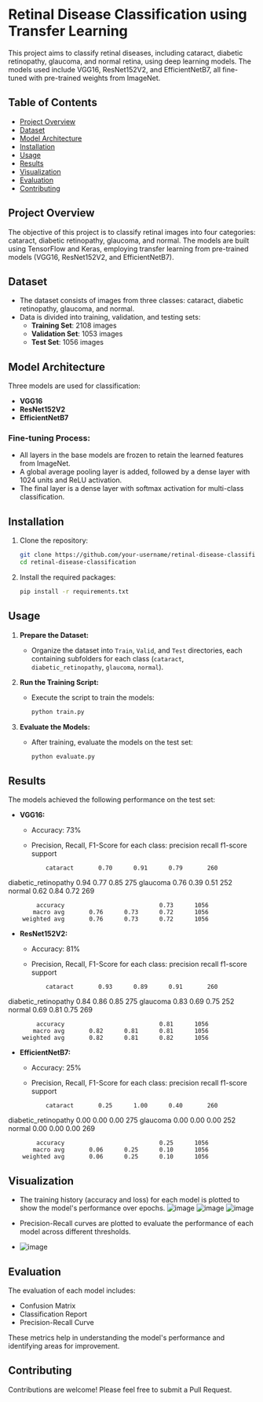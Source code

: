 # Retinal Disease Classification using Transfer Learning

This project aims to classify retinal diseases, including cataract, diabetic retinopathy, glaucoma, and normal retina, using deep learning models. The models used include VGG16, ResNet152V2, and EfficientNetB7, all fine-tuned with pre-trained weights from ImageNet.

## Table of Contents

- [Project Overview](#project-overview)
- [Dataset](#dataset)
- [Model Architecture](#model-architecture)
- [Installation](#installation)
- [Usage](#usage)
- [Results](#results)
- [Visualization](#visualization)
- [Evaluation](#evaluation)
- [Contributing](#contributing)

## Project Overview

The objective of this project is to classify retinal images into four categories: cataract, diabetic retinopathy, glaucoma, and normal. The models are built using TensorFlow and Keras, employing transfer learning from pre-trained models (VGG16, ResNet152V2, and EfficientNetB7).

## Dataset

- The dataset consists of images from three classes: cataract, diabetic retinopathy, glaucoma, and normal.
- Data is divided into training, validation, and testing sets:
  - **Training Set**: 2108 images
  - **Validation Set**: 1053 images
  - **Test Set**: 1056 images

## Model Architecture

Three models are used for classification:
- **VGG16**
- **ResNet152V2**
- **EfficientNetB7**

### Fine-tuning Process:
- All layers in the base models are frozen to retain the learned features from ImageNet.
- A global average pooling layer is added, followed by a dense layer with 1024 units and ReLU activation.
- The final layer is a dense layer with softmax activation for multi-class classification.

## Installation

1. Clone the repository:

   ```bash
   git clone https://github.com/your-username/retinal-disease-classification.git
   cd retinal-disease-classification
   ```

2. Install the required packages:

   ```bash
   pip install -r requirements.txt
   ```

## Usage

1. **Prepare the Dataset:**
   - Organize the dataset into `Train`, `Valid`, and `Test` directories, each containing subfolders for each class (`cataract`, `diabetic_retinopathy`, `glaucoma`, `normal`).

2. **Run the Training Script:**
   - Execute the script to train the models:

     ```bash
     python train.py
     ```

3. **Evaluate the Models:**
   - After training, evaluate the models on the test set:

     ```bash
     python evaluate.py
     ```

## Results

The models achieved the following performance on the test set:

- **VGG16:**
  - Accuracy: 73%
  - Precision, Recall, F1-Score for each class: 
                       precision    recall  f1-score   support

            cataract       0.70      0.91      0.79       260
diabetic_retinopathy       0.94      0.77      0.85       275
            glaucoma       0.76      0.39      0.51       252
              normal       0.62      0.84      0.72       269

            accuracy                           0.73      1056
           macro avg       0.76      0.73      0.72      1056
        weighted avg       0.76      0.73      0.72      1056
  
- **ResNet152V2:**
  - Accuracy: 81%
  - Precision, Recall, F1-Score for each class:
                       precision    recall  f1-score   support

            cataract       0.93      0.89      0.91       260
diabetic_retinopathy       0.84      0.86      0.85       275
            glaucoma       0.83      0.69      0.75       252
              normal       0.69      0.81      0.75       269

            accuracy                           0.81      1056
           macro avg       0.82      0.81      0.81      1056
        weighted avg       0.82      0.81      0.82      1056
  
- **EfficientNetB7:**
  - Accuracy: 25%
  - Precision, Recall, F1-Score for each class: 
 precision    recall  f1-score   support

            cataract       0.25      1.00      0.40       260
diabetic_retinopathy       0.00      0.00      0.00       275
            glaucoma       0.00      0.00      0.00       252
              normal       0.00      0.00      0.00       269

            accuracy                           0.25      1056
           macro avg       0.06      0.25      0.10      1056
        weighted avg       0.06      0.25      0.10      1056


## Visualization

- The training history (accuracy and loss) for each model is plotted to show the model's performance over epochs.
![image](https://github.com/user-attachments/assets/245cf367-8897-4aa3-9c3f-7579602b1b1b)
![image](https://github.com/user-attachments/assets/c04fea5d-8221-4c16-94c3-51c9e3793482)
![image](https://github.com/user-attachments/assets/6dfc3d9e-8d8c-4f30-b33b-3d98ca675ea7)


- Precision-Recall curves are plotted to evaluate the performance of each model across different thresholds.
- ![image](https://github.com/user-attachments/assets/42d30f79-e71a-496b-b35a-eeb27a11b9f5)


## Evaluation

The evaluation of each model includes:
- Confusion Matrix
- Classification Report
- Precision-Recall Curve

These metrics help in understanding the model's performance and identifying areas for improvement.

## Contributing

Contributions are welcome! Please feel free to submit a Pull Request.


